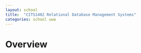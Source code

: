 ```yaml
---
layout: school
title:  "CITS1402 Relational Database Management Systems"
categories: school uwa
---
```


# Overview

